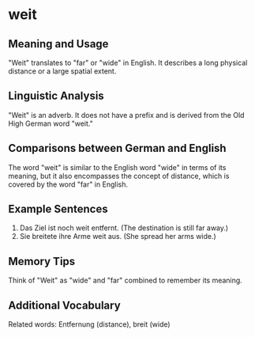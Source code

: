 # weit
## Meaning and Usage
"Weit" translates to "far" or "wide" in English. It describes a long physical distance or a large spatial extent.

## Linguistic Analysis
"Weit" is an adverb. It does not have a prefix and is derived from the Old High German word "weit."

## Comparisons between German and English
The word "weit" is similar to the English word "wide" in terms of its meaning, but it also encompasses the concept of distance, which is covered by the word "far" in English.

## Example Sentences
1. Das Ziel ist noch weit entfernt. (The destination is still far away.)
2. Sie breitete ihre Arme weit aus. (She spread her arms wide.)

## Memory Tips
Think of "Weit" as "wide" and "far" combined to remember its meaning.

## Additional Vocabulary
Related words: Entfernung (distance), breit (wide)